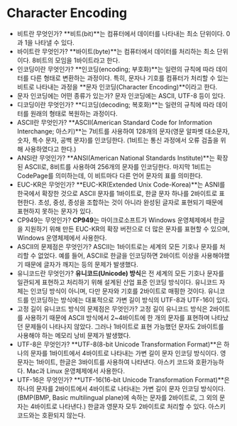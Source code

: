 # Character Encoding

- 비트란 무엇인가? **비트(bit)**는 컴퓨터에서 데이터를 나타내는 최소 단위이다. 0과 1을 나타낼 수 있다.
- 바이트란 무엇인가? **바이트(byte)**는 컴퓨터에서 데이터를 처리하는 최소 단위이다. 8비트의 모임을 1바이트라고 한다.
- 인코딩이란 무엇인가? **인코딩(encoding; 부호화)**는 일련의 규칙에 따라 데이터를 다른 형태로 변환하는 과정이다. 특히, 문자나 기호를 컴퓨터가 처리할 수 있는 비트로 나타내는 과정을 **문자 인코딩(Character Encoding)**이라고 한다.
- 문자 인코딩에는 어떤 종류가 있는가? 문자 인코딩에는 ASCII, UTF-8 등이 있다.
- 디코딩이란 무엇인가? **디코딩(decoding; 복호화)**는 일련의 규칙에 따라 데이터를 원래의 형태로 복원하는 과정이다.
- ASCII란 무엇인가? **ASCII(American Standard Code for Information Interchange; 아스키)**는 7비트를 사용하여 128개의 문자(영문 알파벳 대소문자, 숫자, 특수 문자, 공백 문자)를 인코딩한다. (1비트는 통신 과정에서 오류 검출을 위해 사용하였다고 한다.)
- ANSI란 무엇인가? **ANSI(American National Standards Institute)**는 확장된 ASCII로, 8비트를 사용하여 256개의 문자를 인코딩한다. 마지막 1비트는 CodePage를 의미하는데, 이 비트마다 다른 언어 문자의 표를 의미한다.
- EUC-KR은 무엇인가? **EUC-KR(Extended Unix Code-Korea)**는 ASNI를 한국에서 확장한 것으로 ASCII 문자를 1바이트로, 한글 문자 하나를 2바이트로 표현한다. 초성, 중성, 종성을 조합하는 것이 아니라 완성된 글자로 표현되기 때문에 표현하지 못하는 문자가 있다.
- CP949는 무엇인가? **CP949**는 마이크로소프트가 Windows 운영체제에서 한글을 지원하기 위해 만든 EUC-KR의 확장 버전으로 더 많은 문자를 표현할 수 있으며, Windows 운영체제에서 사용한다.
- ASCII의 문제점은 무엇인가? ASCII는 1바이트로는 세계의 모든 기호나 문자를 처리할 수 없었다. 예를 들어, ASCII로 한글을 인코딩하면 2바이트 이상을 사용해야했기 때문에 글자가 깨지는 등의 문제가 발생했다.
- 유니코드란 무엇인가? **유니코드(Unicode) 방식**은 전 세계의 모든 기호나 문자를 일관되게 표현하고 처리하기 위해 설계된 산업 표준 인코딩 방식이다. 유니코드 자체는 인코딩 방식이 아니며, 다만 문자와 기호를 2바이트로 매핑한 것이다. 유니코드를 인코딩하는 방식에는 대표적으로 가변 길이 방식의 UTF-8과 UTF-16이 있다.
- 고정 길이 유니코드 방식의 문제점은 무엇인가? 고정 길이 유니코드 방식은 2바이트를 사용하기 때문에 ASCII 방식에서 2~4바이트에 한 개의 문자를 표현하며 나타났던 문제들이 나타나지 않았다. 그러나 1바이트로 표현 가능했던 문자도 2바이트를 사용해야 하는 메모리 낭비 문제가 발생했다.
- UTF-8은 무엇인가? **UTF-8(8-bit Unicode Transformation Format)**은 하나의 문자를 1바이트에서 4바이트로 나타내는 가변 길이 문자 인코딩 방식이다. 영문자는 1바이트, 한글은 3바이트를 사용하여 나타낸다. 아스키 코드와 호환가능하다. Mac과 Linux 운영체제에서 사용한다.
- UTF-16은 무엇인가? **UTF-16(16-bit Unicode Transformation Format)**은 하나의 문자를 2바이트에서 4바이트로 나타내는 가변 길이 문자 인코딩 방식이다. (BMP(BMP, Basic multilingual plane)에 속하는 문자를 2바이트로, 그 외의 문자는 4바이트로 나타낸다.) 한글과 영문자 모두 2바이트로 처리할 수 있다. 아스키 코드와는 호환되지 않는다.

